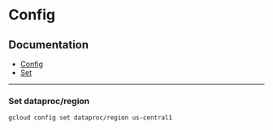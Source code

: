 # Config
## Documentation

- [Config](https://cloud.google.com/sdk/gcloud/reference/config)
- [Set](https://cloud.google.com/sdk/gcloud/reference/config/set)

-----

### Set dataproc/region

```
gcloud config set dataproc/region us-central1
```

